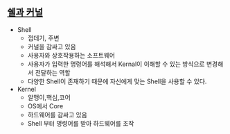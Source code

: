 ## [쉘과 커널](https://opentutorials.org/course/2598/14203)

* Shell
    * 껍데기, 주변
    * 커널을 감싸고 있음
    * 사용자와 상호작용하는 소프트웨어
    * 사용자가 입력한 명령어를 해석해서 Kernal이 이해할 수 있는 방식으로 변경해서 전달하는 역할
    * 다양한 Shell이 존재하기 때문에 자신에게 맞는 Shell을 사용할 수 있다.
* Kernel
    * 알맹이,핵심,코어
    * OS에서 Core
    * 하드웨어를 감싸고 있음
    * Shell 부터 명령어를 받아 하드웨어를 조작